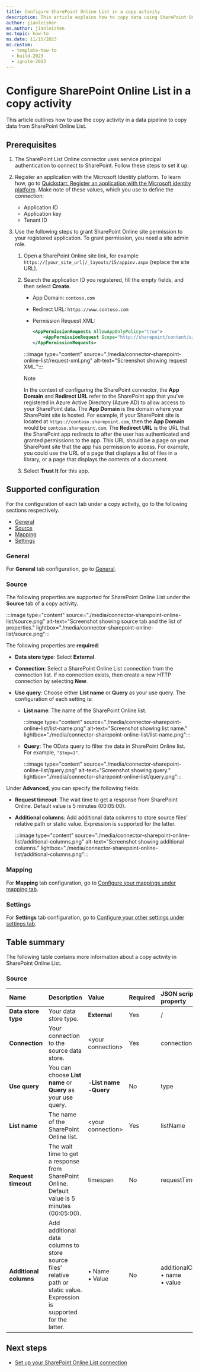 ```yaml
---
title: Configure SharePoint Online List in a copy activity
description: This article explains how to copy data using SharePoint Online List.
author: jianleishen
ms.author: jianleishen
ms.topic: how-to
ms.date: 11/15/2023
ms.custom:
  - template-how-to
  - build-2023
  - ignite-2023
---
```


# Configure SharePoint Online List in a copy activity

This article outlines how to use the copy activity in a data pipeline to copy data from SharePoint Online List.

## Prerequisites

1. The SharePoint List Online connector uses service principal authentication to connect to SharePoint. Follow these steps to set it up:

1. Register an application with the Microsoft Identity platform. To learn how, go to [Quickstart: Register an application with the Microsoft identity platform](/azure/active-directory/develop/quickstart-register-app). Make note of these values, which you use to define the connection:

   - Application ID
   - Application key
   - Tenant ID

1. Use the following steps to grant SharePoint Online site permission to your registered application. To grant permission, you need a site admin role.

   1. Open a SharePoint Online site link, for example `https://[your_site_url]/_layouts/15/appinv.aspx` (replace the site URL).
   2. Search the application ID you registered, fill the empty fields, and then select **Create**.

      - App Domain: `contoso.com`
      - Redirect URL: `https://www.contoso.com`
      - Permission Request XML:

        ```xml
        <AppPermissionRequests AllowAppOnlyPolicy="true">
            <AppPermissionRequest Scope="http://sharepoint/content/sitecollection/web" Right="Read"/>
        </AppPermissionRequests>
        ```

      :::image type="content" source="./media/connector-sharepoint-online-list/request-xml.png" alt-text="Screenshot showing request XML.":::

      > [!NOTE]
      > In the context of configuring the SharePoint connector, the **App Domain** and **Redirect URL** refer to the SharePoint app that you've registered in Azure Active Directory (Azure AD) to allow access to your SharePoint data. The **App Domain** is the domain where your SharePoint site is hosted. For example, if your SharePoint site is located at `https://contoso.sharepoint.com`, then the **App Domain** would be `contoso.sharepoint.com`. The **Redirect URL** is the URL that the SharePoint app redirects to after the user has authenticated and granted permissions to the app. This URL should be a page on your SharePoint site that the app has permission to access. For example, you could use the URL of a page that displays a list of files in a library, or a page that displays the contents of a document.

   3. Select **Trust It** for this app.

## Supported configuration

For the configuration of each tab under a copy activity, go to the following sections respectively.

- [General](#general)  
- [Source](#source)
- [Mapping](#mapping)
- [Settings](#settings)

### General

For **General** tab configuration, go to [General](activity-overview.md#general-settings).

### Source

The following properties are supported for SharePoint Online List under the **Source** tab of a copy activity.

:::image type="content" source="./media/connector-sharepoint-online-list/source.png" alt-text="Screenshot showing source tab and the list of properties." lightbox="./media/connector-sharepoint-online-list/source.png":::

The following properties are **required**:

- **Data store type**: Select **External**.
- **Connection**: Select a SharePoint Online List connection from the connection list. If no connection exists, then create a new HTTP connection by selecting **New**.
- **Use query**: Choose either **List name** or **Query** as your use query. The configuration of each setting is:

  - **List name**: The name of the SharePoint Online list.

    :::image type="content" source="./media/connector-sharepoint-online-list/list-name.png" alt-text="Screenshot showing list name." lightbox="./media/connector-sharepoint-online-list/list-name.png":::

  - **Query**: The OData query to filter the data in SharePoint Online list. For example, `"$top=1"`.

    :::image type="content" source="./media/connector-sharepoint-online-list/query.png" alt-text="Screenshot showing query." lightbox="./media/connector-sharepoint-online-list/query.png":::

Under **Advanced**, you can specify the following fields:

- **Request timeout**: The wait time to get a response from SharePoint Online. Default value is 5 minutes (00:05:00).
- **Additional columns**: Add additional data columns to store source files' relative path or static value. Expression is supported for the latter.

  :::image type="content" source="./media/connector-sharepoint-online-list/additional-columns.png" alt-text="Screenshot showing additional columns." lightbox="./media/connector-sharepoint-online-list/additional-columns.png":::

### Mapping

For **Mapping** tab configuration, go to [Configure your mappings under mapping tab](copy-data-activity.md#configure-your-mappings-under-mapping-tab).

### Settings

For **Settings** tab configuration, go to [Configure your other settings under settings tab](copy-data-activity.md#configure-your-other-settings-under-settings-tab).

## Table summary

The following table contains more information about a copy activity in SharePoint Online List.

### Source

|Name |Description |Value|Required |JSON script property |
|:---|:---|:---|:---|:---|
|**Data store type**|Your data store type.|**External**|Yes|/|
|**Connection** |Your connection to the source data store.|\<your connection> |Yes|connection|
|**Use query** |You can choose **List name** or **Query** as your use query.|-**List name** <br>-**Query**|No |type|
|**List name** |The name of the SharePoint Online list.|\<your connection> |Yes|listName|
|**Request timeout** |The wait time to get a response from SharePoint Online. Default value is 5 minutes (00:05:00).| timespan |No |requestTimeout|
|**Additional columns** |Add additional data columns to store source files' relative path or static value. Expression is supported for the latter.| • Name<br>• Value|No |additionalColumns:<br>• name<br>• value |

## Next steps

- [Set up your SharePoint Online List connection](connector-sharepoint-online-list.md)
